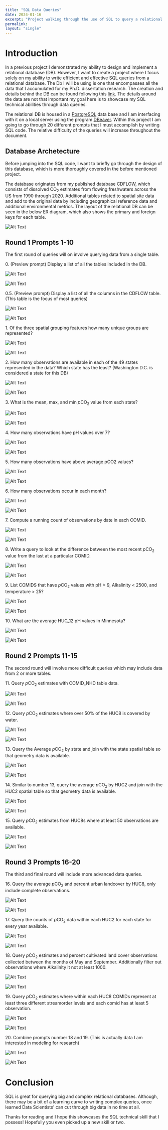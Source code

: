 ```yaml
---
title: "SQL Data Queries"
date: 2024-01-16
excerpt: "Project walking through the use of SQL to query a relational database. <br/><img src='/images/SQL_Query/postgres-logo.png'>"
permalink:
layout: "single"
---
```


# Introduction

In a previous project I demonstrated my ability to design and implement a relational database (DB). However, I want to create a project where I focus solely on my ability to write efficient and effective SQL queries from a relational database. The Db I will be using is one that encompasses all the data that I accumulated for my Ph.D. dissertation research. The creation and details behind the DB can be found following this [link](https://ttoavs.github.io/portfolio-projects/portfolio-postgres/). The details around the data are not that important my goal here is to showcase my SQL technical abilities through data queries.

The relational DB is housed in a [PostgreSQL](https://www.postgresql.org) data base and I am interfacing with it on a local server using the program [DBeaver](https://dbeaver.io). Within this project I am going to go through 20 different prompts that I must accomplish by writing SQL code. The relative difficulty of the queries will increase throughout the document.

## Database Archetecture

Before jumping into the SQL code, I want to briefly go through the design of this database, which is more thoroughly covered in the before mentioned project.

The database originates from my published database CDFLOW, which consists of dissolved CO<sub>2</sub> estimates from flowing freshwaters across the US from 1990 through 2020. Additional tables related to spatial site data and add to the original data by including geographical reference data and additional environmental metrics. The layout of the relational DB can be seen in the below ER diagram, which also shows the primary and foreign keys for each table.

![Alt Text](/images/postgres_portfolio/ERD.png#center)

## Round 1 Prompts 1-10

The first round of queries will on involve querying data from a single table.

0\. (Preview prompt) Display a list of all the tables included in the DB.

![Alt Text](/images/SQL_Query/Q0_code.png)

![Alt Text](/images/SQL_Query/Q0_results.png)

0.5\. (Preview prompt) Display a list of all the columns in the CDFLOW table. (This table is the focus of most queries)

![Alt Text](/images/SQL_Query/Q.5_code.png)

![Alt Text](/images/SQL_Query/Q.5_results.png)

1\. Of the three spatial grouping features how many unique groups are represented?

![Alt Text](/images/SQL_Query/Q1_code.png)

![Alt Text](/images/SQL_Query/Q1_results.png)

2\. How many observations are available in each of the 49 states represented in the data? Which state has the least? (Washington D.C. is considered a state for this DB)

![Alt Text](/images/SQL_Query/Q2_code.png)

![Alt Text](/images/SQL_Query/Q2_results.png)

3\. What is the mean, max, and min *p*CO<sub>2</sub> value from each state?

![Alt Text](/images/SQL_Query/Q3_code.png)

![Alt Text](/images/SQL_Query/Q3_results.png)

4\. How many observations have pH values over 7?

![Alt Text](/images/SQL_Query/Q4_code.png)

![Alt Text](/images/SQL_Query/Q4_results.png)

5\. How many observations have above average pCO2 values?

![Alt Text](/images/SQL_Query/Q5_code.png)

![Alt Text](/images/SQL_Query/Q5_results.png)

6\. How many observations occur in each month?

![Alt Text](/images/SQL_Query/Q6_code.png)

![Alt Text](/images/SQL_Query/Q6_results.png)

7\. Compute a running count of observations by date in each COMID.

![Alt Text](/images/SQL_Query/Q7_code.png)

![Alt Text](/images/SQL_Query/Q7_results.png)

8\. Write a query to look at the difference between the most recent *p*CO<sub>2</sub> value from the last at a particular COMID.

![Alt Text](/images/SQL_Query/Q8_code.png)

![Alt Text](/images/SQL_Query/Q8_results.png)

9\. List COMIDS that have *p*CO<sub>2</sub> values with pH > 9, Alkalinity < 2500, and temperature > 25?

![Alt Text](/images/SQL_Query/Q9_code.png)

![Alt Text](/images/SQL_Query/Q9_results.png)

10\. What are the average HUC_12 pH values in Minnesota?

![Alt Text](/images/SQL_Query/Q10_code.png)

![Alt Text](/images/SQL_Query/Q10_results.png)

## Round 2 Prompts 11-15

The second round will involve more difficult queries which may include data from 2 or more tables.

11\. Query *p*CO<sub>2</sub> estimates with COMID_NHD table data.

![Alt Text](/images/SQL_Query/Q11_code.png)

![Alt Text](/images/SQL_Query/Q11_results.png)

12\. Query *p*CO<sub>2</sub> estimates where over 50% of the HUC8 is covered by water.

![Alt Text](/images/SQL_Query/Q12_code.png)

![Alt Text](/images/SQL_Query/Q12_results.png)

13\. Query the Average *p*CO<sub>2</sub> by state and join with the state spatial table so that geometry data is available.

![Alt Text](/images/SQL_Query/Q13_code.png)

![Alt Text](/images/SQL_Query/Q13_results.png)

14\. Similar to number 13, query the average *p*CO<sub>2</sub> by HUC2 and join with the HUC2 spatial table so that geometry data is available.

![Alt Text](/images/SQL_Query/Q14_code.png)

![Alt Text](/images/SQL_Query/Q14_results.png)

15\. Query *p*CO<sub>2</sub> estimates from HUC8s where at least 50 observations are available.

![Alt Text](/images/SQL_Query/Q15_code.png)

![Alt Text](/images/SQL_Query/Q15_results.png)

## Round 3 Prompts 16-20

The third and final round will include more advanced data queries.

16\. Query the average *p*CO<sub>2</sub> and percent urban landcover by HUC8, only include complete observations.

![Alt Text](/images/SQL_Query/Q16_code.png)

![Alt Text](/images/SQL_Query/Q16_results.png)

17\. Query the counts of *p*CO<sub>2</sub> data within each HUC2 for each state for every year available.

![Alt Text](/images/SQL_Query/Q17_code.png)

![Alt Text](/images/SQL_Query/Q17_results.png)

18\. Query *p*CO<sub>2</sub> estimates and percent cultivated land cover observations collected between the months of May and September. Additionally filter out observations where Alkalinity it not at least 1000.

![Alt Text](/images/SQL_Query/Q18_code.png)

![Alt Text](/images/SQL_Query/Q18_results.png)

19\. Query *p*CO<sub>2</sub> estimates where within each HUC8 COMIDs represent at least three different streamorder levels and each comid has at least 5 observation.

![Alt Text](/images/SQL_Query/Q19_code.png)

![Alt Text](/images/SQL_Query/Q19_results.png)

20\. Combine prompts number 18 and 19. (This is actually data I am interested in modeling for research)

![Alt Text](/images/SQL_Query/Q20_code.png)

![Alt Text](/images/SQL_Query/Q20_results.png)

# Conclusion

SQL is great for querying big and complex relational databases. Although, there may be a bit of a learning curve to writing complex queries, once learned Data Scientists' can cut through big data in no time at all.

Thanks for reading and I hope this showcases the SQL technical skill that I possess! Hopefully you even picked up a new skill or two.
